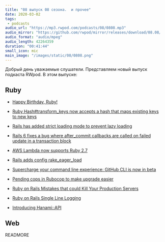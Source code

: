 ```yaml
---
title: "08 выпуск 08 сезона.  и прочее"
date: 2020-03-02
tags:
 - podcasts
audio_url: "https://mp3.rwpod.com/podcasts/08/0808.mp3"
audio_mirror: "https://github.com/rwpod/mirror/releases/download/08.08/0808.mp3"
audio_format: "audio/mpeg"
audio_length: 42264359
duration: "00:41:44"
small_icon: mic
main_image: "/images/static/08/0808.png"
---
```


Добрый день уважаемые слушатели. Представляем новый выпуск подкаста RWpod. В этом выпуске:

## Ruby

 - [Happy Birthday, Ruby!](https://twitter.com/yukihiro_matz/status/1231730031589675008)
 - [Ruby Hash#transform_keys now accepts a hash that maps existing keys to new keys](https://blog.saeloun.com/2020/02/26/ruby-hash-transform_keys-now-accepts-a-hash-that-maps-existing-keys-to-new-keys)
 - [Rails has added strict loading mode to prevent lazy loading](https://blog.saeloun.com/2020/02/25/rails-strict-loading-mode-to-fix-n-1.html)
 - [Rails 6 fixes a bug where after_commit callbacks are called on failed update in a transaction block](https://blog.bigbinary.com/2020/02/25/rails-6-fixes-a-bug-where-after_commit-callbacks-are-called-on-failed-update-in-a-transaction-block.html)
 - [AWS Lambda now supports Ruby 2.7](https://aws.amazon.com/blogs/compute/aws-lambda-now-supports-ruby-2-7/)
 - [Rails adds config rake_eager_load](https://blog.saeloun.com/2020/02/24/rails-6.1-rake-eager-load)


 - [Supercharge your command line experience: GitHub CLI is now in beta](https://github.blog/2020-02-12-supercharge-your-command-line-experience-github-cli-is-now-in-beta/)
 - [Pending cops in Rubocop to make upgrade easier](https://prathamesh.tech/2020/02/23/pending-cops-to-make-updating-rubocop-easier/)
 - [Ruby on Rails Mistakes that could Kill Your Production Servers](https://pawelurbanek.com/rails-mistakes-downtime)
 - [Ruby on Rails Single Line Logging](https://medium.com/faun/ruby-on-rails-single-line-logging-5a76852de1d2)
 - [Introducing Hanami::API](http://hanamirb.org/blog/2020/02/26/introducing-hanami-api.html)

## Web



READMORE
